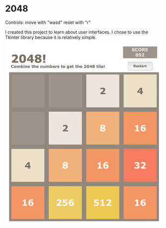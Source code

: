 # 2048

Controls:
move with "wasd"
reset with "r"

I created this project to learn about user interfaces. I chose to use the Tkinter library because it is relatively simple.

![](2048_screenshot.png)
